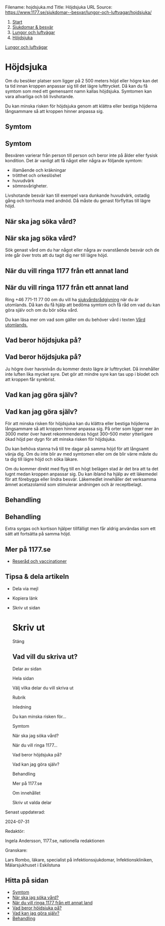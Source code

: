 Filename: hojdsjuka.md
Title: Höjdsjuka
URL Source: https://www.1177.se/sjukdomar--besvar/lungor-och-luftvagar/hojdsjuka/

1.  [Start](https://www.1177.se/)
2.  [Sjukdomar & besvär](https://www.1177.se/sjukdomar--besvar/)
3.  [Lungor och luftvägar](https://www.1177.se/sjukdomar--besvar/lungor-och-luftvagar/)
4.  [Höjdsjuka](https://www.1177.se/sjukdomar--besvar/lungor-och-luftvagar/hojdsjuka/)

[Lungor och luftvägar](https://www.1177.se/sjukdomar--besvar/lungor-och-luftvagar/)

Höjdsjuka
=========

Om du besöker platser som ligger på 2 500 meters höjd eller högre kan det ta tid innan kroppen anpassar sig till det lägre lufttrycket. Då kan du få symtom som med ett gemensamt namn kallas höjdsjuka. Symtomen kan vara allvarliga och bli livshotande.

Du kan minska risken för höjdsjuka genom att klättra eller bestiga höjderna långsammare så att kroppen hinner anpassa sig.

Symtom
------

Symtom
------

Besvären varierar från person till person och beror inte på ålder eller fysisk kondition. Det är vanligt att få något eller några av följande symtom:

*   illamående och kräkningar
*   trötthet och orkeslöshet
*   huvudvärk
*   sömnsvårigheter.

Livshotande besvär kan till exempel vara dunkande huvudvärk, ostadig gång och torrhosta med andnöd. Då måste du genast förflyttas till lägre höjd.

När ska jag söka vård?
----------------------

När ska jag söka vård?
----------------------

Sök genast vård om du har något eller några av ovanstående besvär och de inte går över trots att du tagit dig ner till lägre höjd. 

När du vill ringa 1177 från ett annat land
------------------------------------------

När du vill ringa 1177 från ett annat land
------------------------------------------

Ring +46 771-11 77 00 om du vill ha [sjukvårdsrådgivning](https://www.1177.se/om-1177/nar-du-ringer-1177/nar-du-ringer-1177/ "1177 på telefon") när du är utomlands. Då kan du få hjälp att bedöma symtom och få råd om vad du kan göra själv och om du bör söka vård.  
  
Du kan läsa mer om vad som gäller om du behöver vård i texten [Vård utomlands.](https://www.1177.se/sa-fungerar-varden/vard-vid-resa-utomlands/vard-utomlands/ "vård utomlands")

Vad beror höjdsjuka på?
-----------------------

Vad beror höjdsjuka på?
-----------------------

Ju högre över havsnivån du kommer desto lägre är lufttrycket. Då innehåller inte luften lika mycket syre. Det gör att mindre syre kan tas upp i blodet och att kroppen får syrebrist.

Vad kan jag göra själv?
-----------------------

Vad kan jag göra själv?
-----------------------

För att minska risken för höjdsjuka kan du klättra eller bestiga höjderna långsammare så att kroppen hinner anpassa sig. På orter som ligger mer än 3000 meter över havet rekommenderas högst 300–500 meter ytterligare ökad höjd per dygn för att minska risken för höjdsjuka.

Du kan behöva stanna två till tre dagar på samma höjd för att långsamt vänja dig. Om du inte blir av med symtomen eller om de blir värre måste du ta dig till lägre höjd och söka läkare.

Om du kommer direkt med flyg till en högt belägen stad är det bra att ta det lugnt medan kroppen anpassar sig. Du kan ibland ha hjälp av ett läkemedel för att förebygga eller lindra besvär. Läkemedlet innehåller det verksamma ämnet acetazolamid som stimulerar andningen och är receptbelagt.

Behandling
----------

Behandling
----------

Extra syrgas och kortison hjälper tillfälligt men får aldrig användas som ett sätt att fortsätta på samma höjd.  

Mer på 1177.se
--------------

*   [Reseråd och vaccinationer](https://www.1177.se/liv--halsa/reserad-och-vaccinationer/)

Tipsa & dela artikeln
---------------------

*   Dela via mejl
*   Kopiera länk
*   Skriv ut sidan
    
    Skriv ut
    ========
    
    Stäng
    
    Vad vill du skriva ut?
    ----------------------
    
    Delar av sidan
    
    Hela sidan
    
    Välj vilka delar du vill skriva ut
    
    Rubrik
    
    Inledning
    
    Du kan minska risken för...
    
    Symtom
    
    När ska jag söka vård?
    
    När du vill ringa 1177...
    
    Vad beror höjdsjuka på?
    
    Vad kan jag göra själv?
    
    Behandling
    
    Mer på 1177.se
    
    Om innehållet
    
    Skriv ut valda delar
    

Senast uppdaterad:

2024-07-31

Redaktör:

Ingela Andersson, 1177.se, nationella redaktionen

Granskare:

Lars Rombo, läkare, specialist på infektionssjukdomar, Infektionskliniken, Mälarsjukhuset i Eskilstuna

Hitta på sidan
--------------

*   [Symtom](https://www.1177.se/sjukdomar--besvar/lungor-och-luftvagar/hojdsjuka/#section-14659)
*   [När ska jag söka vård?](https://www.1177.se/sjukdomar--besvar/lungor-och-luftvagar/hojdsjuka/#section-14660)
*   [När du vill ringa 1177 från ett annat land](https://www.1177.se/sjukdomar--besvar/lungor-och-luftvagar/hojdsjuka/#section-63662)
*   [Vad beror höjdsjuka på?](https://www.1177.se/sjukdomar--besvar/lungor-och-luftvagar/hojdsjuka/#section-142399)
*   [Vad kan jag göra själv?](https://www.1177.se/sjukdomar--besvar/lungor-och-luftvagar/hojdsjuka/#section-14662)
*   [Behandling](https://www.1177.se/sjukdomar--besvar/lungor-och-luftvagar/hojdsjuka/#section-142398)
